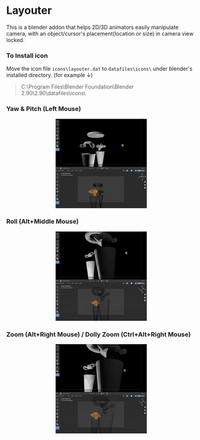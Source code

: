 # Layouter

This is a blender addon that helps 2D/3D animators easily manipulate camera, with an object/cursor's placement(location or size) in camera view locked.

### To Install icon

Move the icon file `icons\layouter.dat` to `datafiles\icons\` under blender's installed directory. (for example ↓)

> C:\Program Files\Blender Foundation\Blender 2.90\2.90\datafiles\icons\

### Yaw & Pitch (Left Mouse)

<p align="center"><img width=48% src="res\yawpitch.gif"></p>

### Roll (Alt+Middle Mouse)

<p align="center"><img width=48% src="res\roll.gif"></p>

### Zoom (Alt+Right Mouse) / Dolly Zoom (Ctrl+Alt+Right Mouse)

<p align="center"><img width=48% src="res\track.gif"></p>


